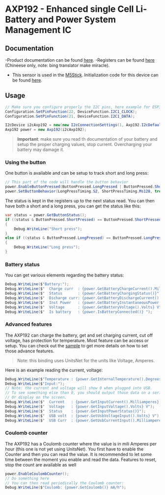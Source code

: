 # AXP192 - Enhanced single Cell Li-Battery and Power System Management IC

## Documentation

-Product documentation can be found [here](https://m5stack.oss-cn-shenzhen.aliyuncs.com/resource/docs/datasheet/core/AXP192_datasheet_en.pdf).
-Registers can be found [here](https://m5stack.oss-cn-shenzhen.aliyuncs.com/resource/docs/datasheet/core/AXP192_datasheet_cn.pdf) (Chineese only, note: bing translator make miracle).
- This sensor is used in the [M5Stick](https://docs.m5stack.com/en/core/m5stickc). Initialization code for this device can be found [here](https://github.com/m5stack/M5StickC/blob/master/src/AXP192.cpp).

## Usage

```csharp
// Make sure you configure properly the I2C pins, here example for ESP32
Configuration.SetPinFunction(22, DeviceFunction.I2C1_CLOCK);
Configuration.SetPinFunction(21, DeviceFunction.I2C1_DATA);

I2cDevice i2cAxp192 = new(new I2cConnectionSettings(1, Axp192.I2cDefaultAddress));
Axp192 power = new Axp192(i2cAxp192);
```

> **Important**: make sure you read th documentation of your battery and setup the proper charging values, stop current. Overcharging your battery may damage it.

### Using the button

One button is available and can be setup to track short and long press:

```csharp
// This part of the code will handle the button behavior
power.EnableButtonPressed(ButtonPressed.LongPressed | ButtonPressed.ShortPressed);
power.SetButtonBehavior(LongPressTiming.S2, ShortPressTiming.Ms128, true, SignalDelayAfterPowerUp.Ms32, ShutdownTiming.S10);
```

The status is kept in the registers up to the next status read. You can then have both a short and a long press, you can get the status like this:

```csharp
var status = power.GetButtonStatus();
if ((status & ButtonPressed.ShortPressed) == ButtonPressed.ShortPressed)
{
    Debug.WriteLine("Short press");
}
else if ((status & ButtonPressed.LongPressed) == ButtonPressed.LongPressed)
{
    Debug.WriteLine("Long press");
}
```

### Battery status

You can get various elements regarding the battery status:

```csharp
Debug.WriteLine($"Battery:");
Debug.WriteLine($"  Charge curr  : {power.GetBatteryChargeCurrent().Milliamperes} mA");
Debug.WriteLine($"  Status       : {power.GetBatteryChargingStatus()}");
Debug.WriteLine($"  Dicharge curr: {power.GetBatteryDischargeCurrent().Milliamperes} mA");
Debug.WriteLine($"  Inst Power   : {power.GetBatteryInstantaneousPower().Milliwatts} mW");
Debug.WriteLine($"  Voltage      : {power.GetBatteryVoltage().Volts} V");
Debug.WriteLine($"  Is battery   : {power.IsBatteryConnected()} ");
```

### Advanced features

The AXP192 can charge the battery, get and set charging current, cut off voltage, has protection for temperature. Most feature can be access or setup. You can check out the [sample](./samples) to get more details on how to set those advance features.

> Note: this binding uses UnitsNet for the units like Voltage, Amperes.

Here is an example reading the current, voltage:

```csharp
Debug.WriteLine($"Temperature : {power.GetInternalTemperature().DegreesCelsius} °C");
Debug.WriteLine($"Input:");
// Note: the current and voltage will show 0 when plugged into USB.
// To see something else than 0, you should output those data on a serial port for example
// Or display on the screen.
Debug.WriteLine($"  Current   : {power.GetInputCurrent().Milliamperes} mA");
Debug.WriteLine($"  Voltage   : {power.GetInputVoltage().Volts} V");
Debug.WriteLine($"  Status    : {power.GetInputPowerStatus()}");
Debug.WriteLine($"  USB volt  : {power.GetUsbVoltageInput().Volts} V");
Debug.WriteLine($"  USB Curr  : {power.GetUsbCurrentInput().Milliamperes} mA");
```

### Coulomb counter

The AXP192 has a Coulomb counter where the value is in mili Amperes per hour (this one is not yet using UnitsNet). You first have to enable the Counter and then you can read the value. It is recommended to let some time between the moment you enable and read the data. Features to reset, stop the count are available as well

```csharp
power.EnableCoulombCounter();
// Do something here
// You can then read periodically the Coulomb counter:
Debug.WriteLine($"Coulomb: {power.GetCoulomb()} mA/h");
```
